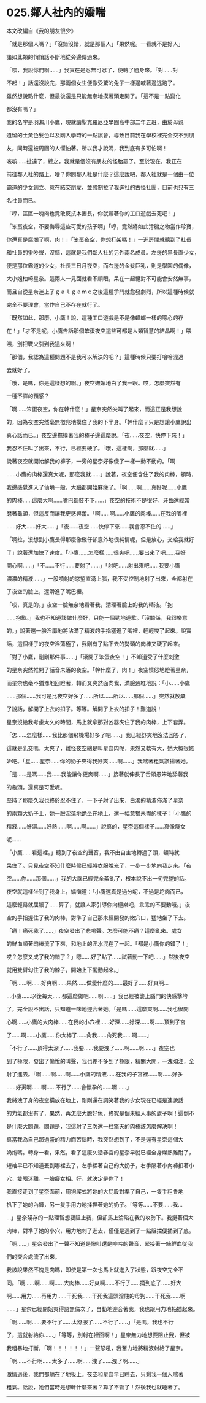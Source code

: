 # 025.鄰人社內的嬌喘


本文改編自《我的朋友很少》

「就是那個人嗎？」「沒錯沒錯，就是那個人」「果然呢。一看就不是好人」

諸如此類的悄悄話不斷地從旁邊傳過來。

「喂，我說你們啊……」我實在是忍無可忍了，便轉了過身來。「對……對

不起！」話還沒說完，那兩個女生便像受驚的兔子一樣邊喊著邊逃跑了。

雖然想說點什麼，但最後還是只能無奈地摸著頭走開了。「這不是一點變化

都沒有嗎？」

我的名字是羽瀨川小鷹，現就讀聖克羅尼亞學園高中部二年五班，由於母親

遺留的土黃色髮色以及剛入學時的一點誤會，導致目前我在學校裡完全交不到朋

友，同時還被周圍的人懼怕著。所以我才說嗎，我到底有多可怕啊！

咳咳……扯遠了，總之，我就是個沒有朋友的怪胎罷了。至於現在，我正在

前往鄰人社的路上。啥？你問鄰人社是什麼？這麼說吧，鄰人社就是一個由一位

霸道的少女創立、意在結交朋友、並強制拉了我進社的古怪社團，目前也只有三

名社員而已。

「哼，區區一塊肉也竟敢反抗本團長，你就帶著你的工口遊戲去死吧！」

「笨蛋夜空，不要侮辱這些可愛的孩子啊」「哼，竟然將如此污穢之物當作珍寶，

你還真是腐爛了啊，肉！」「笨蛋夜空，你想打架嗎！」一進房間就聽到了社長

和社員的爭吵聲，沒錯，這就是我們鄰人社的另外兩名成員。左邊的黑長直少女，

便是那位霸道的少女，社長三日月夜空，而右邊的金髮巨乳，則是學園的偶像，

大小姐柏崎星奈。這兩人一見面就看不順眼，呆在一起絕對不可能會安然無事，

而且自從星奈迷上了ｇａｌｇａｍｅ之後這種爭鬥就愈發劇烈，所以這種時候就

完全不要理會，當作自己不存在就行了。

「既然如此，那麼，小鷹！說，這種工口遊戲是不是像蟑螂一樣的噁心的存

在！」「才不是呢，小鷹告訴那個笨蛋夜空這些可都是人類智慧的結晶啊！」喂

喂，別把戰火引到我這來啊！

「那個，我認為這種問題不是我可以解決的吧？」這種時候只要打哈哈混過

去就好了。

「哦，是嗎，你是這樣想的啊。」夜空嫵媚地白了我一眼。哎，怎麼突然有

一種不詳的預感？

「啊……笨蛋夜空，你在幹什麼！」星奈突然尖叫了起來，而這正是我想說

的，因為夜空突然毫無徵兆地摸住了我的下半身。「幹什麼？只是想讓小鷹說出

真心話而已。」夜空邊撫摸著我的棒子邊這麼說。「夜……夜空，快停下來！」

我忍不住叫了出來，不行，已經要硬了。「哦，這樣啊，那麼就……」

說著夜空就開始解我的褲子，一旁的星奈好像傻了一樣一動不動的。「啊

……小鷹的肉棒還真大呢，那麼我就……」說著，夜空便含住了我的肉棒，頓時，

我邊感覺進入了仙境一般，大腦都開始麻痺了。「啊……啊……真好呢……小鷹

的肉棒……這麼大啊……嘴巴都裝不下……」夜空的技術不是很好，牙齒還經常

磨著龜頭，但這反而讓我更感興奮。「啊……啊……小鷹的肉棒……在我的嘴裡

……好大……好大……」「夜……夜空……快停下來……我會忍不住的……」

「啊拉，沒想到小鷹長得那麼像飛仔卻意外地很純情呢，但是放心，交給我就好

了」說著還加快了速度。「小鷹……怎麼樣……很爽吧……要出來了吧……我好

開心啊……」「不……不行……要射了……」「射吧……射出來吧……我要小鷹

濃濃的精液……」一股噴射的慾望直湧上腦，我不受控制地射了出來，全都射在

了夜空的臉上，還滑進了嘴巴裡。

「哎，真是的。」夜空一臉無奈地看著我，清理著臉上的我的精液。「抱

……抱歉。」我也不知道該做什麼好，只能一個勁地道歉。「沒關係，我很樂意

的。」說著還一臉淫靡地將沾滿了精液的手指塞進了嘴裡，輕輕唆了起來。說實

話，這個樣子的夜空淫蕩極了，我剛有了點下去的勢頭的肉棒又硬了起來。

「對了小鷹，剛剛那件事……」「滾開了笨蛋夜空！」不知道受了什麼刺激

的星奈突然推開了話音未落的夜空。「幹什麼了，肉！」夜空憤怒地瞪著星奈，

而星奈也毫不猶豫地回瞪著，轉而又突然面向我，滿臉通紅地說：「小……小鷹

……那個……我可是比夜空好多了……所以……所以……那個……」突然就放棄

了說話，解開了上衣的扣子。等等。解開了上衣的扣子！難道說！

星奈沒給我考慮太久的時間，馬上就拿那對凶器夾住了我的肉棒，上下套弄。

「怎……怎麼樣……我比那個飛機場好多了吧……」我已經舒爽地沒法回答了，

這就是乳交嗎，太爽了，難怪夜空總是叫星奈肉呢，果然又軟有大，她大概很嫉

妒吧。「星……星奈……你的奶子夾得我好爽……啊……」我喘著粗氣讚揚著她。

「是……是嗎……我……我能讓你更爽啊……」接著就伸長了舌頭愚笨地舔著我

的龜頭，還真是可愛呢。

堅持了那麼久我也終於忍不住了，一下子射了出來，白濁的精液佈滿了星奈

的兩顆大奶子上，她一臉淫蕩地跪坐在地上，還一幅意猶未盡的樣子：「小鷹的

精液……好濃……好熱……啊……啊……」說真的，星奈這個樣子……真像癡女

呢……

「小鷹……看這裡。」聽到了夜空的聲音，我不由自主地轉過了頭，頓時就

呆住了。只見夜空不知什麼時候已經將衣服脫光了，一步一步地向我走來。「夜

空……你……那個……」我的大腦已經完全紊亂了，根本說不出一句完整的話。

夜空就這樣坐到了我身上，嬌嗔道：「小鷹還真是過分呢，不過是坨肉而已，

這麼輕易就屈服了……算了，就讓人家引導你向極樂吧，乖乖的不要動哦。」夜

空的手指握住了我的肉棒，對準了自己那未經開發的嫩穴口，猛地坐了下去。

「痛！痛死我了……」夜空發出了悲鳴聲。怎麼可能不痛？這麼亂來。處女

的鮮血順著肉棒流了下來，和地上的淫水混在了一起。「都是小鷹你的錯了！」

哎？怎麼又成了我的錯了？」嗯……好了點了……試著動一下吧……」然後夜空

就用雙臂勾住了我的脖子，開始上下擺動起來。」

「啊……啊……好爽啊……果然……做愛什麼的……最好了……好爽啊…

…小鷹……以後每天……都這麼做吧……啊……」我已經被襲上腦門的快感擊垮

了，完全說不出話，只知道一味地迎合著她。「是嗎……這麼爽啊……我也很開

心啊……小鷹的大肉棒……在我的小穴裡……好深……好深……啊……頂到子宮

了……啊……小鷹……你太棒了……肏我……肏死我……啊……」

「不行了……頂得太深了……我要……我要洩了……啊……啊……」夜空也

到了極限，發出了愉悅的叫聲，我也差不多到了極限，精關大開，一洩如注，全

射了進去。「啊……啊……啊……小鷹的精液……在我的子宮裡……啊……好多

……好燙啊……啊……不行了……會懷孕的……啊……」

我將洩了身的夜空橫放在地上，剛剛還在調笑著我的少女現在已經是連說話

的力氣都沒有了，果然，再怎麼大膽好色，終究是個未經人事的處子啊！這倒不

是什麼大問題，問題是，我這射了三次還一柱擎天的肉棒該怎麼解決啊！

真當我為自己那過盛的精力而苦惱時，我突然想到了，不是還有星奈這個大

奶炮嗎。轉身一看，果然，看了這麼久活春宮的星奈早就已經全身燥熱難耐了，

短袖早已不知道丟到哪裡去了，左手揉著自己的大奶子，右手隔著小內褲扣著小

穴，雙眼迷離，一臉癡女相。好，就決定是你了！

我直接走到了星奈面前，用狗爬式將她的大屁股對準了自己，一隻手粗魯地

扒下了她的內褲，另一隻手用力地揉捏著她的奶子。「等等……不要……我…

…」星奈殘存的一點理智想要阻止我，但卻馬上淪陷在我的攻勢下。我挺著個大

肉棒，對準了她的小穴，用力地刺了進去，僅僅是遇到了一點阻擋便捅到了底。

「啊……」星奈發出了一聲不知道是慘叫還是呻吟的聲音，緊接著一絲鮮血從我

們的交合處流了出來。

我該說果然不愧是肉嗎，即使是第一次也馬上就進入了狀態，跟夜空完全不

同。「啊……啊……啊……大肉棒……好爽啊……不行了……捅到底了……好大

啊……用力……再用力……干死我……干死我這頭淫賤的母狗……干死我……啊

……」星奈已經開始爽得語無倫次了，自動地迎合著我，我也跟用力地抽插起來。

「啊……啊……要不行了……太舒服了……不行了……」「是嗎，我也不行

了，這就射給你……」「等等，別射在裡面啊！」星奈無力地想要阻止我，但被

我粗暴地打斷，「啊！！！！！！」一聲怒吼，我奮力地將精液射給了星奈。

「啊……不行啊……太多了……啊……洩了……洩了啊……」

激情過後，我們都躺在了地板上。夜空和星奈早已睡去，只剩我一個人喘著

粗氣。話說，她們當時是想幹什麼來著？算了不管了！然後我也就睡著了。



* * *
